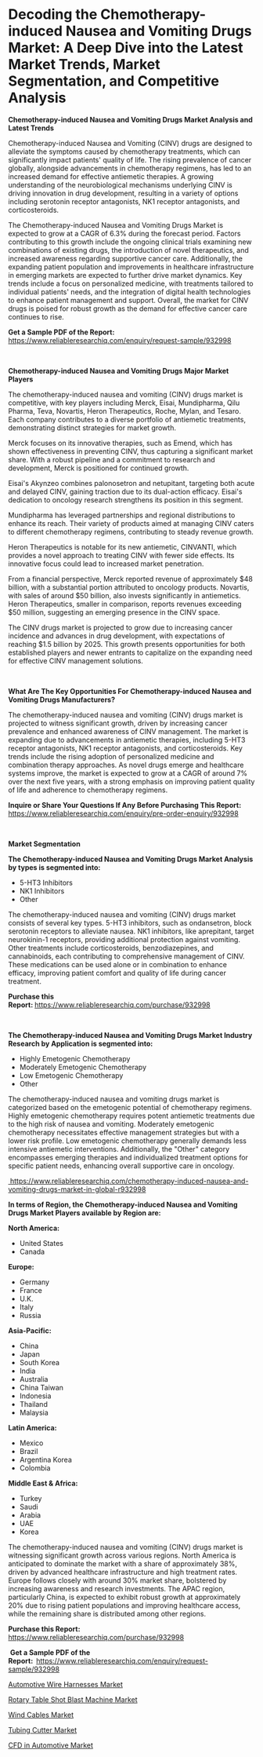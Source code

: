<p><h1>Decoding the Chemotherapy-induced Nausea and Vomiting Drugs Market: A Deep Dive into the Latest Market Trends, Market Segmentation, and Competitive Analysis</h1></p><p><strong>Chemotherapy-induced Nausea and Vomiting Drugs Market Analysis and Latest Trends</strong></p>
<p><p>Chemotherapy-induced Nausea and Vomiting (CINV) drugs are designed to alleviate the symptoms caused by chemotherapy treatments, which can significantly impact patients' quality of life. The rising prevalence of cancer globally, alongside advancements in chemotherapy regimens, has led to an increased demand for effective antiemetic therapies. A growing understanding of the neurobiological mechanisms underlying CINV is driving innovation in drug development, resulting in a variety of options including serotonin receptor antagonists, NK1 receptor antagonists, and corticosteroids.</p><p>The Chemotherapy-induced Nausea and Vomiting Drugs Market is expected to grow at a CAGR of 6.3% during the forecast period. Factors contributing to this growth include the ongoing clinical trials examining new combinations of existing drugs, the introduction of novel therapeutics, and increased awareness regarding supportive cancer care. Additionally, the expanding patient population and improvements in healthcare infrastructure in emerging markets are expected to further drive market dynamics. Key trends include a focus on personalized medicine, with treatments tailored to individual patients' needs, and the integration of digital health technologies to enhance patient management and support. Overall, the market for CINV drugs is poised for robust growth as the demand for effective cancer care continues to rise.</p></p>
<p><strong>Get a Sample PDF of the Report:&nbsp;</strong> <a href="https://www.reliableresearchiq.com/enquiry/request-sample/932998?utm_campaign=100&utm_medium=2&utm_source=Github&utm_content=ia&utm_term=03122024&utm_id=chemotherapy-induced-nausea-and-vomiting-drugs">https://www.reliableresearchiq.com/enquiry/request-sample/932998</a></p>
<p>&nbsp;</p>
<p><strong>Chemotherapy-induced Nausea and Vomiting Drugs Major Market Players</strong></p>
<p><p>The chemotherapy-induced nausea and vomiting (CINV) drugs market is competitive, with key players including Merck, Eisai, Mundipharma, Qilu Pharma, Teva, Novartis, Heron Therapeutics, Roche, Mylan, and Tesaro. Each company contributes to a diverse portfolio of antiemetic treatments, demonstrating distinct strategies for market growth.</p><p>Merck focuses on its innovative therapies, such as Emend, which has shown effectiveness in preventing CINV, thus capturing a significant market share. With a robust pipeline and a commitment to research and development, Merck is positioned for continued growth.</p><p>Eisai's Akynzeo combines palonosetron and netupitant, targeting both acute and delayed CINV, gaining traction due to its dual-action efficacy. Eisai's dedication to oncology research strengthens its position in this segment. </p><p>Mundipharma has leveraged partnerships and regional distributions to enhance its reach. Their variety of products aimed at managing CINV caters to different chemotherapy regimens, contributing to steady revenue growth. </p><p>Heron Therapeutics is notable for its new antiemetic, CINVANTI, which provides a novel approach to treating CINV with fewer side effects. Its innovative focus could lead to increased market penetration.</p><p>From a financial perspective, Merck reported revenue of approximately $48 billion, with a substantial portion attributed to oncology products. Novartis, with sales of around $50 billion, also invests significantly in antiemetics. Heron Therapeutics, smaller in comparison, reports revenues exceeding $50 million, suggesting an emerging presence in the CINV space.</p><p>The CINV drugs market is projected to grow due to increasing cancer incidence and advances in drug development, with expectations of reaching $1.5 billion by 2025. This growth presents opportunities for both established players and newer entrants to capitalize on the expanding need for effective CINV management solutions.</p></p>
<p>&nbsp;</p>
<p><strong>What Are The Key Opportunities For Chemotherapy-induced Nausea and Vomiting Drugs Manufacturers?</strong></p>
<p><p>The chemotherapy-induced nausea and vomiting (CINV) drugs market is projected to witness significant growth, driven by increasing cancer prevalence and enhanced awareness of CINV management. The market is expanding due to advancements in antiemetic therapies, including 5-HT3 receptor antagonists, NK1 receptor antagonists, and corticosteroids. Key trends include the rising adoption of personalized medicine and combination therapy approaches. As novel drugs emerge and healthcare systems improve, the market is expected to grow at a CAGR of around 7% over the next five years, with a strong emphasis on improving patient quality of life and adherence to chemotherapy regimens.</p></p>
<p><strong>Inquire or Share Your Questions If Any Before Purchasing This Report:</strong> <a href="https://www.reliableresearchiq.com/enquiry/pre-order-enquiry/932998?utm_campaign=100&utm_medium=2&utm_source=Github&utm_content=ia&utm_term=03122024&utm_id=chemotherapy-induced-nausea-and-vomiting-drugs">https://www.reliableresearchiq.com/enquiry/pre-order-enquiry/932998</a></p>
<p>&nbsp;</p>
<p><strong>Market Segmentation</strong></p>
<p><strong>The Chemotherapy-induced Nausea and Vomiting Drugs Market Analysis by types is segmented into:</strong></p>
<p><ul><li>5-HT3 Inhibitors</li><li>NK1 Inhibitors</li><li>Other</li></ul></p>
<p><p>The chemotherapy-induced nausea and vomiting (CINV) drugs market consists of several key types. 5-HT3 inhibitors, such as ondansetron, block serotonin receptors to alleviate nausea. NK1 inhibitors, like aprepitant, target neurokinin-1 receptors, providing additional protection against vomiting. Other treatments include corticosteroids, benzodiazepines, and cannabinoids, each contributing to comprehensive management of CINV. These medications can be used alone or in combination to enhance efficacy, improving patient comfort and quality of life during cancer treatment.</p></p>
<p><strong>Purchase this Report:&nbsp;</strong><a href="https://www.reliableresearchiq.com/purchase/932998?utm_campaign=100&utm_medium=2&utm_source=Github&utm_content=ia&utm_term=03122024&utm_id=chemotherapy-induced-nausea-and-vomiting-drugs">https://www.reliableresearchiq.com/purchase/932998</a></p>
<p>&nbsp;</p>
<p><strong>The Chemotherapy-induced Nausea and Vomiting Drugs Market Industry Research by Application is segmented into:</strong></p>
<p><ul><li>Highly Emetogenic Chemotherapy</li><li>Moderately Emetogenic Chemotherapy</li><li>Low Emetogenic Chemotherapy</li><li>Other</li></ul></p>
<p><p>The chemotherapy-induced nausea and vomiting drugs market is categorized based on the emetogenic potential of chemotherapy regimens. Highly emetogenic chemotherapy requires potent antiemetic treatments due to the high risk of nausea and vomiting. Moderately emetogenic chemotherapy necessitates effective management strategies but with a lower risk profile. Low emetogenic chemotherapy generally demands less intensive antiemetic interventions. Additionally, the "Other" category encompasses emerging therapies and individualized treatment options for specific patient needs, enhancing overall supportive care in oncology.</p></p>
<p><a href="https://www.reliableresearchiq.com/chemotherapy-induced-nausea-and-vomiting-drugs-market-in-global-r932998?utm_campaign=100&utm_medium=2&utm_source=Github&utm_content=ia&utm_term=03122024&utm_id=chemotherapy-induced-nausea-and-vomiting-drugs">&nbsp;https://www.reliableresearchiq.com/chemotherapy-induced-nausea-and-vomiting-drugs-market-in-global-r932998</a></p>
<p><strong>In terms of Region, the Chemotherapy-induced Nausea and Vomiting Drugs Market Players available by Region are:</strong></p>
<p>
    <p> <strong> North America: </strong>
        <ul>
            <li>United States</li>
            <li>Canada</li>
        </ul>
        </p> 
    <p> <strong> Europe: </strong>
        <ul>
            <li>Germany</li>
            <li>France</li>
            <li>U.K.</li>
            <li>Italy</li>
            <li>Russia</li>
        </ul>
        </p> 
    <p> <strong> Asia-Pacific: </strong>
        <ul>
            <li>China</li>
            <li>Japan</li>
            <li>South Korea</li>
            <li>India</li>
            <li>Australia</li>
            <li>China Taiwan</li>
            <li>Indonesia</li>
            <li>Thailand</li>
            <li>Malaysia</li>
        </ul>
        </p> 
    <p> <strong> Latin America: </strong>
        <ul>
            <li>Mexico</li>
            <li>Brazil</li>
            <li>Argentina Korea</li>
            <li>Colombia</li>
        </ul>
        </p> 
    <p> <strong> Middle East & Africa: </strong>
        <ul>
            <li>Turkey</li>
            <li>Saudi</li>
            <li>Arabia</li>
            <li>UAE</li>
            <li>Korea</li>
        </ul>
    </p>
    </p>
<p><p>The chemotherapy-induced nausea and vomiting (CINV) drugs market is witnessing significant growth across various regions. North America is anticipated to dominate the market with a share of approximately 38%, driven by advanced healthcare infrastructure and high treatment rates. Europe follows closely with around 30% market share, bolstered by increasing awareness and research investments. The APAC region, particularly China, is expected to exhibit robust growth at approximately 20% due to rising patient populations and improving healthcare access, while the remaining share is distributed among other regions.</p></p>
<p><strong>Purchase this Report: </strong><a href="https://www.reliableresearchiq.com/purchase/932998?utm_campaign=100&utm_medium=2&utm_source=Github&utm_content=ia&utm_term=03122024&utm_id=chemotherapy-induced-nausea-and-vomiting-drugs">https://www.reliableresearchiq.com/purchase/932998</a></p>
<p>&nbsp;<strong>Get a Sample PDF of the Report:&nbsp;&nbsp;</strong><a href="https://www.reliableresearchiq.com/enquiry/request-sample/932998?utm_campaign=100&utm_medium=2&utm_source=Github&utm_content=ia&utm_term=03122024&utm_id=chemotherapy-induced-nausea-and-vomiting-drugs">https://www.reliableresearchiq.com/enquiry/request-sample/932998</a></p>
<p><strong></strong></p>
<p><p><a href="https://www.linkedin.com/pulse/global-growth-automotive-wire-harnesses-market-projected-128-byfoc?utm_campaign=100&utm_medium=2&utm_source=Github&utm_content=ia&utm_term=03122024&utm_id=chemotherapy-induced-nausea-and-vomiting-drugs">Automotive Wire Harnesses Market</a></p><p><a href="https://issuu.com/reportprime-2/docs/rotary-table-shot-blast-machine-market-size-2030.p?utm_campaign=100&utm_medium=2&utm_source=Github&utm_content=ia&utm_term=03122024&utm_id=chemotherapy-induced-nausea-and-vomiting-drugs">Rotary Table Shot Blast Machine Market</a></p><p><a href="https://www.linkedin.com/pulse/wind-cables-market-global-regional-analysis-focus-6tgze?utm_campaign=100&utm_medium=2&utm_source=Github&utm_content=ia&utm_term=03122024&utm_id=chemotherapy-induced-nausea-and-vomiting-drugs">Wind Cables Market</a></p><p><a href="https://issuu.com/reportprime-2/docs/tubing-cutter-market-size-2030.pptx?utm_campaign=100&utm_medium=2&utm_source=Github&utm_content=ia&utm_term=03122024&utm_id=chemotherapy-induced-nausea-and-vomiting-drugs">Tubing Cutter Market</a></p><p><a href="https://github.com/stephaniwo144/Market-Research-Report-List-1/blob/main/cfd-in-automotive-market.md?utm_campaign=100&utm_medium=2&utm_source=Github&utm_content=ia&utm_term=03122024&utm_id=chemotherapy-induced-nausea-and-vomiting-drugs">CFD in Automotive Market</a></p></p>